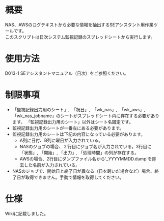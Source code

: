 # 概要
NAS、AWSのログテキストから必要な情報を抽出するSEアシスタント用作業ツールです。  
このスクリプトは日次システム監視記録のスプレッドシートから実行します。  
# 使用方法
D013-1 SEアシスタントマニュアル（日次）をご参照ください。
# 制限事項
- 「監視記録出力用のシート」,　「祝日」,　「wk_nas」,　「wk_aws」,　「wk_nas_jobname」のシートがスプレッドシート内に存在する必要があります。 「監視記録出力用のシート」以外はシート名固定です。  
- 監視記録出力用のシートが一番左にある必要があります。
- 監視記録出力用のシートは下記の内容になっている必要があります。
  - A列に日付、B列に曜日が入力されている。
  - NASのジョブの場合、２行目にジョブ名が入力されている。3行目に「状態」, 「開始」, 「出力」, 「処理時間」の列が存在する。   
  - AWSの場合、2行目にダンプファイル名から'_YYYYMMDD.dump'を除去した名前が入力されている。
- NASのジョブで、開始日と終了日が異なる（日を跨いだ場合など）場合、終了日が取得できません。手動で情報を取得してください。  
# 仕様
Wikiに記載しました。
